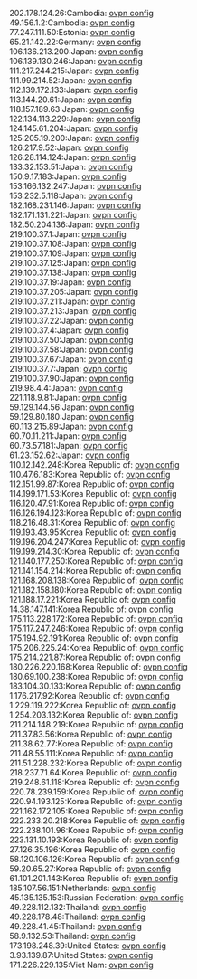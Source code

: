 202.178.124.26:Cambodia: [ovpn config](vpn/202_178_124_26.ovpn)  
49.156.1.2:Cambodia: [ovpn config](vpn/49_156_1_2.ovpn)  
77.247.111.50:Estonia: [ovpn config](vpn/77_247_111_50.ovpn)  
65.21.142.22:Germany: [ovpn config](vpn/65_21_142_22.ovpn)  
106.136.213.200:Japan: [ovpn config](vpn/106_136_213_200.ovpn)  
106.139.130.246:Japan: [ovpn config](vpn/106_139_130_246.ovpn)  
111.217.244.215:Japan: [ovpn config](vpn/111_217_244_215.ovpn)  
111.99.214.52:Japan: [ovpn config](vpn/111_99_214_52.ovpn)  
112.139.172.133:Japan: [ovpn config](vpn/112_139_172_133.ovpn)  
113.144.20.61:Japan: [ovpn config](vpn/113_144_20_61.ovpn)  
118.157.189.63:Japan: [ovpn config](vpn/118_157_189_63.ovpn)  
122.134.113.229:Japan: [ovpn config](vpn/122_134_113_229.ovpn)  
124.145.61.204:Japan: [ovpn config](vpn/124_145_61_204.ovpn)  
125.205.19.200:Japan: [ovpn config](vpn/125_205_19_200.ovpn)  
126.217.9.52:Japan: [ovpn config](vpn/126_217_9_52.ovpn)  
126.28.114.124:Japan: [ovpn config](vpn/126_28_114_124.ovpn)  
133.32.153.51:Japan: [ovpn config](vpn/133_32_153_51.ovpn)  
150.9.17.183:Japan: [ovpn config](vpn/150_9_17_183.ovpn)  
153.166.132.247:Japan: [ovpn config](vpn/153_166_132_247.ovpn)  
153.232.5.118:Japan: [ovpn config](vpn/153_232_5_118.ovpn)  
182.168.231.146:Japan: [ovpn config](vpn/182_168_231_146.ovpn)  
182.171.131.221:Japan: [ovpn config](vpn/182_171_131_221.ovpn)  
182.50.204.136:Japan: [ovpn config](vpn/182_50_204_136.ovpn)  
219.100.37.1:Japan: [ovpn config](vpn/219_100_37_1.ovpn)  
219.100.37.108:Japan: [ovpn config](vpn/219_100_37_108.ovpn)  
219.100.37.109:Japan: [ovpn config](vpn/219_100_37_109.ovpn)  
219.100.37.125:Japan: [ovpn config](vpn/219_100_37_125.ovpn)  
219.100.37.138:Japan: [ovpn config](vpn/219_100_37_138.ovpn)  
219.100.37.19:Japan: [ovpn config](vpn/219_100_37_19.ovpn)  
219.100.37.205:Japan: [ovpn config](vpn/219_100_37_205.ovpn)  
219.100.37.211:Japan: [ovpn config](vpn/219_100_37_211.ovpn)  
219.100.37.213:Japan: [ovpn config](vpn/219_100_37_213.ovpn)  
219.100.37.22:Japan: [ovpn config](vpn/219_100_37_22.ovpn)  
219.100.37.4:Japan: [ovpn config](vpn/219_100_37_4.ovpn)  
219.100.37.50:Japan: [ovpn config](vpn/219_100_37_50.ovpn)  
219.100.37.58:Japan: [ovpn config](vpn/219_100_37_58.ovpn)  
219.100.37.67:Japan: [ovpn config](vpn/219_100_37_67.ovpn)  
219.100.37.7:Japan: [ovpn config](vpn/219_100_37_7.ovpn)  
219.100.37.90:Japan: [ovpn config](vpn/219_100_37_90.ovpn)  
219.98.4.4:Japan: [ovpn config](vpn/219_98_4_4.ovpn)  
221.118.9.81:Japan: [ovpn config](vpn/221_118_9_81.ovpn)  
59.129.144.56:Japan: [ovpn config](vpn/59_129_144_56.ovpn)  
59.129.80.180:Japan: [ovpn config](vpn/59_129_80_180.ovpn)  
60.113.215.89:Japan: [ovpn config](vpn/60_113_215_89.ovpn)  
60.70.11.211:Japan: [ovpn config](vpn/60_70_11_211.ovpn)  
60.73.57.181:Japan: [ovpn config](vpn/60_73_57_181.ovpn)  
61.23.152.62:Japan: [ovpn config](vpn/61_23_152_62.ovpn)  
110.12.142.248:Korea Republic of: [ovpn config](vpn/110_12_142_248.ovpn)  
110.47.6.183:Korea Republic of: [ovpn config](vpn/110_47_6_183.ovpn)  
112.151.99.87:Korea Republic of: [ovpn config](vpn/112_151_99_87.ovpn)  
114.199.171.53:Korea Republic of: [ovpn config](vpn/114_199_171_53.ovpn)  
116.120.47.91:Korea Republic of: [ovpn config](vpn/116_120_47_91.ovpn)  
116.126.194.123:Korea Republic of: [ovpn config](vpn/116_126_194_123.ovpn)  
118.216.48.31:Korea Republic of: [ovpn config](vpn/118_216_48_31.ovpn)  
119.193.43.95:Korea Republic of: [ovpn config](vpn/119_193_43_95.ovpn)  
119.196.204.247:Korea Republic of: [ovpn config](vpn/119_196_204_247.ovpn)  
119.199.214.30:Korea Republic of: [ovpn config](vpn/119_199_214_30.ovpn)  
121.140.177.250:Korea Republic of: [ovpn config](vpn/121_140_177_250.ovpn)  
121.141.154.214:Korea Republic of: [ovpn config](vpn/121_141_154_214.ovpn)  
121.168.208.138:Korea Republic of: [ovpn config](vpn/121_168_208_138.ovpn)  
121.182.158.180:Korea Republic of: [ovpn config](vpn/121_182_158_180.ovpn)  
121.188.17.221:Korea Republic of: [ovpn config](vpn/121_188_17_221.ovpn)  
14.38.147.141:Korea Republic of: [ovpn config](vpn/14_38_147_141.ovpn)  
175.113.228.172:Korea Republic of: [ovpn config](vpn/175_113_228_172.ovpn)  
175.117.247.246:Korea Republic of: [ovpn config](vpn/175_117_247_246.ovpn)  
175.194.92.191:Korea Republic of: [ovpn config](vpn/175_194_92_191.ovpn)  
175.206.225.24:Korea Republic of: [ovpn config](vpn/175_206_225_24.ovpn)  
175.214.221.87:Korea Republic of: [ovpn config](vpn/175_214_221_87.ovpn)  
180.226.220.168:Korea Republic of: [ovpn config](vpn/180_226_220_168.ovpn)  
180.69.100.238:Korea Republic of: [ovpn config](vpn/180_69_100_238.ovpn)  
183.104.30.133:Korea Republic of: [ovpn config](vpn/183_104_30_133.ovpn)  
1.176.217.92:Korea Republic of: [ovpn config](vpn/1_176_217_92.ovpn)  
1.229.119.222:Korea Republic of: [ovpn config](vpn/1_229_119_222.ovpn)  
1.254.203.132:Korea Republic of: [ovpn config](vpn/1_254_203_132.ovpn)  
211.214.148.219:Korea Republic of: [ovpn config](vpn/211_214_148_219.ovpn)  
211.37.83.56:Korea Republic of: [ovpn config](vpn/211_37_83_56.ovpn)  
211.38.62.77:Korea Republic of: [ovpn config](vpn/211_38_62_77.ovpn)  
211.48.55.111:Korea Republic of: [ovpn config](vpn/211_48_55_111.ovpn)  
211.51.228.232:Korea Republic of: [ovpn config](vpn/211_51_228_232.ovpn)  
218.237.71.64:Korea Republic of: [ovpn config](vpn/218_237_71_64.ovpn)  
219.248.61.118:Korea Republic of: [ovpn config](vpn/219_248_61_118.ovpn)  
220.78.239.159:Korea Republic of: [ovpn config](vpn/220_78_239_159.ovpn)  
220.94.193.125:Korea Republic of: [ovpn config](vpn/220_94_193_125.ovpn)  
221.162.172.105:Korea Republic of: [ovpn config](vpn/221_162_172_105.ovpn)  
222.233.20.218:Korea Republic of: [ovpn config](vpn/222_233_20_218.ovpn)  
222.238.101.96:Korea Republic of: [ovpn config](vpn/222_238_101_96.ovpn)  
223.131.10.193:Korea Republic of: [ovpn config](vpn/223_131_10_193.ovpn)  
27.126.35.196:Korea Republic of: [ovpn config](vpn/27_126_35_196.ovpn)  
58.120.106.126:Korea Republic of: [ovpn config](vpn/58_120_106_126.ovpn)  
59.20.65.27:Korea Republic of: [ovpn config](vpn/59_20_65_27.ovpn)  
61.101.201.143:Korea Republic of: [ovpn config](vpn/61_101_201_143.ovpn)  
185.107.56.151:Netherlands: [ovpn config](vpn/185_107_56_151.ovpn)  
45.135.135.153:Russian Federation: [ovpn config](vpn/45_135_135_153.ovpn)  
49.228.112.132:Thailand: [ovpn config](vpn/49_228_112_132.ovpn)  
49.228.178.48:Thailand: [ovpn config](vpn/49_228_178_48.ovpn)  
49.228.41.45:Thailand: [ovpn config](vpn/49_228_41_45.ovpn)  
58.9.132.53:Thailand: [ovpn config](vpn/58_9_132_53.ovpn)  
173.198.248.39:United States: [ovpn config](vpn/173_198_248_39.ovpn)  
3.93.139.87:United States: [ovpn config](vpn/3_93_139_87.ovpn)  
171.226.229.135:Viet Nam: [ovpn config](vpn/171_226_229_135.ovpn)  
